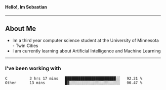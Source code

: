 #### Hello!, Im Sebastian


---
## About Me
- Im a third year computer science student at the University of Minnesota - Twin Cities
- I am currently learning about Artificial Intelligence and Machine Learning

---

### I've been working with
<!--START_SECTION:waka-->

```text
C          3 hrs 17 mins   ███████████████████████░░   92.21 %
Other      13 mins         █▓░░░░░░░░░░░░░░░░░░░░░░░   06.47 %
```

<!--END_SECTION:waka-->


